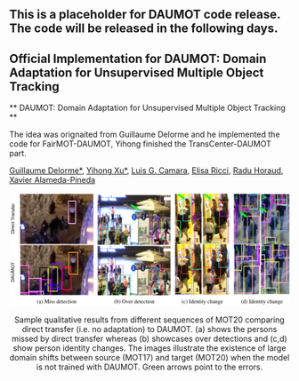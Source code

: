 ## This is a placeholder for DAUMOT code release. The code will be released in the following days.
## Official Implementation for DAUMOT: Domain Adaptation for Unsupervised Multiple Object Tracking <br />
** DAUMOT: Domain Adaptation for Unsupervised Multiple Object Tracking ** <br />

The idea was orignaited from Guillaume Delorme and he implemented the code for FairMOT-DAUMOT, Yihong finished the TransCenter-DAUMOT part.

[Guillaume Delorme*](https://team.inria.fr/robotlearn/team-members/guillaume-delorme/), [Yihong Xu*](https://team.inria.fr/robotlearn/team-members/yihong-xu/), [Luis G. Camara](https://team.inria.fr/robotlearn/team-members/luis-gomez-camara/), [Elisa Ricci](http://elisaricci.eu/), [Radu Horaud](https://team.inria.fr/perception/team-members/radu-patrice-horaud/), [Xavier Alameda-Pineda](http://xavirema.eu/) <br />
<div align="center">
  <img src="https://github.com/yihongXU/DAUMOT/raw/main/teaser_DAUMOT.png" width="1200px" />
</div>
<p align = "center">
Sample qualitative results from different sequences of MOT20 comparing direct transfer (i.e. no adaptation) to DAUMOT. (a) shows the persons missed by
direct transfer whereas (b) showcases over detections and (c,d) show person identity changes. The images illustrate the existence of large domain shifts between
source (MOT17) and target (MOT20) when the model is not trained with DAUMOT. Green arrows point to the errors.
</p>





